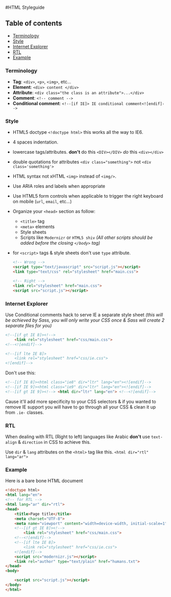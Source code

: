 #HTML Styleguide


## Table of contents

* [Terminology](#terminology)
* [Style](#style)
* [Internet Explorer](#internet-explorer)
* [RTL](#rtl)
* [Example](#example)

### Terminology

- **Tag**: `<div>`, `<p>`, `<img>`, etc...
- **Element**: `<div> content </div>`
- **Attribute**: `<div class="the class is an attribute">...</div>`
- **Comment**: `<!-- comment -->`
- **Conditional comment**: `<!--[if IE]> IE conditional comment<![endif]-->`

### Style

- HTML5 doctype `<!doctype html>` this works all the way to IE6.
- 4 spaces indentation.
- lowercase tags/attributes. **don't** do this `<DIV></DIV>` _do_ this `<div></div>`
- double quotations for attributes `<div class="something">` not `<div class='something'>`
- HTML syntax not xHTML `<img>` instead of `<img/>`.
- Use ARIA roles and labels when appropriate
- Use HTML5 form controls when applicable to trigger the right keyboard on mobile (`url`, `email`, etc...)
- Organize your `<head>` section as follow:
    * `<title>` tag
    * `<meta>` elements
    * Style sheets
    * Scripts like `Modernizr` or `HTML5 shiv` _(All other scripts should be added before the closing `</body>` tag)_
- for `<script>` tags & style sheets don't use `type` attribute.

    ```html
    <!-- Wrong -->
    <script type="text/javascript" src="script.js"></script>
    <link type="text/css" rel="stylesheet" href="main.css">

    <!-- Right -->
    <link rel="stylesheet" href="main.css">
    <script src="script.js"></script>
    ```


### Internet Explorer

Use Conditional comments hack to serve IE a separate style sheet _(this will be achieved by Sass, you will only write your CSS once & Sass will create 2 separate files for you)_

```html
<!--[if gt IE 8]><!-->
    <link rel="stylesheet" href="css/main.css">
<!--<![endif]-->

<!--[if lte IE 8]>
    <link rel="stylesheet" href="css/ie.css">
<![endif]-->
```

Don't use this:

```html
<!--[if IE 8]><html class="ie8" dir="ltr" lang="en"><![endif]-->
<!--[if IE 9]><html class="ie9" dir="ltr" lang="en"><![endif]-->
<!--[if gt IE 9]><!--> <html dir="ltr" lang="en"> <!--<![endif]-->
```

Cause it'll add more specificity to your CSS selectors & if you wanted to remove IE support you will have to go through all your CSS & clean it up from `.ie-` classes.


### RTL

When dealing with RTL (Right to left) languages like Arabic **don't** use `text-align` & `direction` in CSS to achieve this.

Use `dir` & `lang` attributes on the `<html>` tag like this. `<html dir="rtl" lang="ar">`


### Example

Here is a bare bone HTML document

```html
<!doctype html>
<html lang="en">
<!-- for RTL -->
<html lang="ar" dir="rtl">
<head>
    <title>Page title</title>
    <meta charset="UTF-8">
    <meta name="viewport" content="width=device-width, initial-scale=1">
    <!--[if gt IE 8]><!-->
        <link rel="stylesheet" href="css/main.css">
    <!--<![endif]-->
    <!--[if lte IE 8]>
        <link rel="stylesheet" href="css/ie.css">
    <![endif]-->
    <script src="modernizr.js"></script>
    <link rel="author" type="text/plain" href="humans.txt">
</head>
<body>

    <script src="script.js"></script>
</body>
</html>
```
